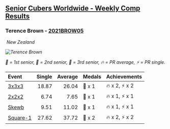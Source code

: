 <style>table {white-space: nowrap;}</style>
<link rel="stylesheet" type="text/css" href="/scw-comp/css/flags.css" />

## [Senior Cubers Worldwide - Weekly Comp Results](/scw-comp/results/)
### Terence Brown - [2021BROW05](https://www.worldcubeassociation.org/persons/2021BROW05)

<i class="flag flag-NZ" />&nbsp;New Zealand

![Terence Brown](1645644440.jpg)

<span style="white-space: nowrap;">🥇 = 1st senior</span>, <span style="white-space: nowrap;">🥈 = 2nd senior</span>, <span style="white-space: nowrap;">🥉 = 3rd senior</span>, <span style="white-space: nowrap;">🔥 = PR average</span>, <span style="white-space: nowrap;">⚡ = PR single</span>.

| Event | Single | Average | Medals | Achievements|
| :-- | --: | --: | :-- | :-- |
| [3x3x3](333.md) | 18.87 | 26.04 | 🥉 x 1 | 🔥 x 2, ⚡ x 2 |
| [2x2x2](222.md) | 6.74 | 7.65 | 🥇 x 1 | 🔥 x 1, ⚡ x 1 |
| [Skewb](skewb.md) | 9.51 | 11.02 | 🥈 x 1 | 🔥 x 1, ⚡ x 1 |
| [Square-1](sq1.md) | 27.62 | 37.72 | 🥈 x 2 | 🔥 x 2, ⚡ x 2 |

<!-- Global site tag (gtag.js) - Google Analytics -->
<script async src="https://www.googletagmanager.com/gtag/js?id=UA-86348435-3"></script>
<script>window.dataLayer = window.dataLayer || []; function gtag() {dataLayer.push(arguments);} gtag('js', new Date()); gtag('config', 'UA-86348435-3');</script>
